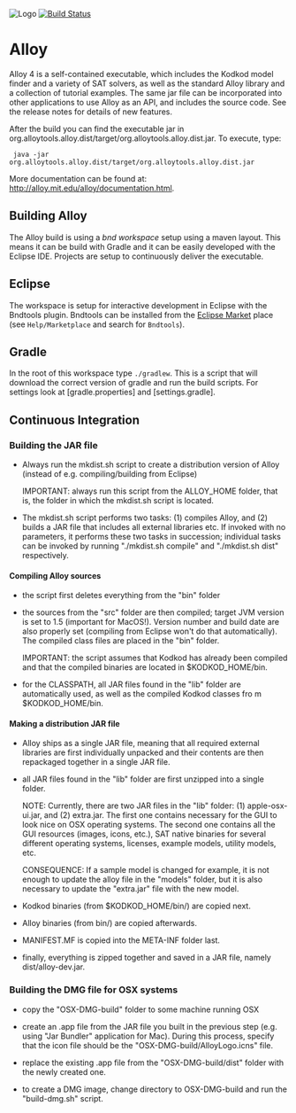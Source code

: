 ![Logo](https://avatars3.githubusercontent.com/u/30268214?v=4&s=200)
[![Build Status](https://travis-ci.org/AlloyTools/org.alloytools.alloy.svg?branch=master)](https://travis-ci.org/AlloyTools/org.alloytools.alloy)
# Alloy

Alloy 4 is a self-contained executable, which includes the Kodkod
model finder and a variety of SAT solvers, as well as the standard
Alloy library and a collection of tutorial examples. The same jar file
can be incorporated into other applications to use Alloy as an API,
and includes the source code. See the release notes for details of new
features. 

After the build you can find the executable jar in org.alloytools.alloy.dist/target/org.alloytools.alloy.dist.jar.
To execute, type:

     java -jar org.alloytools.alloy.dist/target/org.alloytools.alloy.dist.jar

More documentation can be found at: http://alloy.mit.edu/alloy/documentation.html.

## Building Alloy

The Alloy build is using a _bnd workspace_ setup using a maven layout. This means it can be build  with Gradle and it can be easily developed with the Eclipse IDE. Projects are setup to continuously deliver the executable.

## Eclipse

The workspace is setup for interactive development in Eclipse with the Bndtools plugin. Bndtools can be installed from the [Eclipse Market](https://marketplace.eclipse.org/content/bndtools) place (see `Help/Marketplace` and search for `Bndtools`). 

## Gradle 

In the root of this workspace type `./gradlew`. This is a script that will download the correct version of gradle and run the build scripts. For settings look at [gradle.properties] and [settings.gradle].

## Continuous Integration

### Building the JAR file

 - Always run the mkdist.sh script to create a distribution version of
   Alloy (instead of e.g. compiling/building from Eclipse)

   IMPORTANT: always run this script from the ALLOY_HOME folder, that
              is, the folder in which the mkdist.sh script is located.

 - The mkdist.sh script performs two tasks: (1) compiles Alloy, and
   (2) builds a JAR file that includes all external libraries etc.  If
   invoked with no parameters, it performs these two tasks in
   succession; individual tasks can be invoked by running "./mkdist.sh
   compile" and "./mkdist.sh dist" respectively. 

#### Compiling Alloy sources
 
 - the script first deletes everything from the "bin" folder   

 - the sources from the "src" folder are then compiled; target JVM
   version is set to 1.5 (important for MacOS!).  Version number and
   build date are also properly set (compiling from Eclipse won't do
   that automatically).  The compiled class files are placed in the
   "bin" folder.

   IMPORTANT: the script assumes that Kodkod has already been compiled
              and that the compiled binaries are located in $KODKOD_HOME/bin.

 - for the CLASSPATH, all JAR files found in the "lib" folder are
   automatically used, as well as the compiled Kodkod classes fro m
   $KODKOD_HOME/bin.

#### Making a distribution JAR file

 - Alloy ships as a single JAR file, meaning that all required
   external libraries are first individually unpacked and their
   contents are then repackaged together in a single JAR file.

 - all JAR files found in the "lib" folder are first unzipped into a
   single folder.

   NOTE: Currently, there are two JAR files in the "lib" folder: (1)
         apple-osx-ui.jar, and (2) extra.jar.  The first one contains
         necessary for the GUI to look nice on OSX operating systems.
         The second one contains all the GUI resources (images, icons,
         etc.), SAT native binaries for several different operating
         systems, licenses, example models, utility models, etc.

   CONSEQUENCE: If a sample model is changed for example, it is not
                enough to update the alloy file in the "models"
                folder, but it is also necessary to update the
                "extra.jar" file with the new model.

 - Kodkod binaries (from $KODKOD_HOME/bin/) are copied next.

 - Alloy binaries (from bin/) are copied afterwards. 

 - MANIFEST.MF is copied into the META-INF folder last.

 - finally, everything is zipped together and saved in a JAR file,
   namely dist/alloy-dev.jar.

### Building the DMG file for OSX systems

 - copy the "OSX-DMG-build" folder to some machine running OSX
 
 - create an .app file from the JAR file you built in the previous
   step (e.g. using "Jar Bundler" application for Mac).  During this
   process, specify that the icon file should be the
   "OSX-DMG-build/AlloyLogo.icns" file.

 - replace the existing .app file from the "OSX-DMG-build/dist" folder
   with the newly created one.

 - to create a DMG image, change directory to OSX-DMG-build and run
   the "build-dmg.sh" script. 

